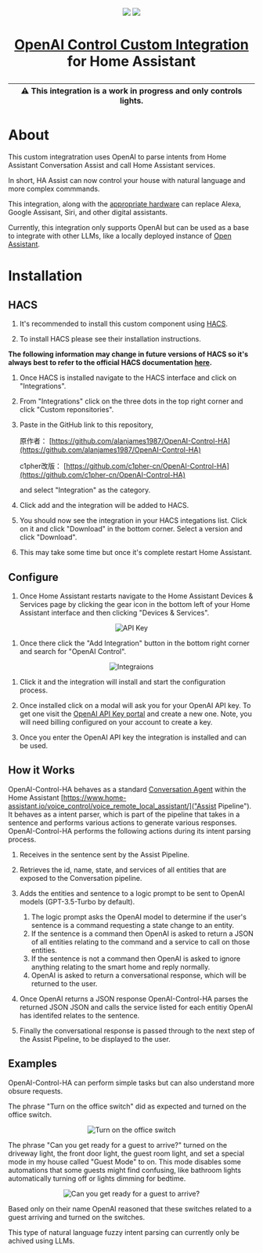 <p align="center">
    <img src="https://raw.githubusercontent.com/alanjames1987/OpenAI-Control-HA/master/.attachments/icon-light-mode.png#gh-light-mode-only">
    <img src="https://raw.githubusercontent.com/alanjames1987/OpenAI-Control-HA/master/.attachments/icon-dark-mode.png#gh-dark-mode-only">
</p>

<h1 align="center">

[OpenAI Control Custom Integration](https://github.com/alanjames1987/OpenAI-Control-HA) for Home Assistant

</h1>

| :warning: This integration is a work in progress and only controls lights. |
| --- |

# About

This custom integratration uses OpenAI to parse intents from Home Assistant Conversation Assist and call Home Assistant services.

In short, HA Assist can now control your house with natural language and more complex commmands.

This integration, along with the [appropriate hardware](https://shop.m5stack.com/products/atom-echo-smart-speaker-dev-kit) can replace Alexa, Google Assisant, Siri, and other digital assistants.

Currently, this integration only supports OpenAI but can be used as a base to integrate with other LLMs, like a locally deployed instance of [Open Assistant](https://open-assistant.io/).

# Installation

## HACS

1. It's recommended to install this custom component using [HACS](https://hacs.xyz/).

1. To install HACS please see their installation instructions.

**The following information may change in future versions of HACS so it's always best to refer to the official HACS documentation [here](https://hacs.xyz/docs/faq/custom_repositories/).**

1. Once HACS is installed navigate to the HACS interface and click on "Integrations".

1. From "Integrations" click on the three dots in the top right corner and click "Custom reponsitories".

1. Paste in the GitHub link to this repository,

   原作者： [https://github.com/alanjames1987/OpenAI-Control-HA](https://github.com/alanjames1987/OpenAI-Control-HA)

   c1pher改版： [https://github.com/c1pher-cn/OpenAI-Control-HA](https://github.com/c1pher-cn/OpenAI-Control-HA)

    and select "Integration" as the category.

1. Click add and the integration will be added to HACS.

1. You should now see the integration in your HACS integations list. Click on it and click "Download" in the bottom corner. Select a version and click "Download".

1. This may take some time but once it's complete restart Home Assistant.

## Configure

1. Once Home Assistant restarts navigate to the Home Assistant Devices & Services page by clicking the gear icon in the bottom left of your Home Assistant interface and then clicking "Devices & Services".

<div align="center">

![](https://raw.githubusercontent.com/alanjames1987/OpenAI-Control-HA/master/.attachments/install_key.png "API Key")

</div>

1. Once there click the "Add Integration" button in the bottom right corner and search for "OpenAI Control".

<div align="center">

![](https://raw.githubusercontent.com/alanjames1987/OpenAI-Control-HA/master/.attachments/install_select.png "Integraions")

</div>

1. Click it and the integration will install and start the configuration process.

1. Once installed click on a modal will ask you for your OpenAI API key. To get one visit the [OpenAI API Key portal](https://platform.openai.com/account/api-keys) and create a new one. Note, you will need billing configured on your account to create a key.

1. Once you enter the OpenAI API key the integration is installed and can be used.

## How it Works

OpenAI-Control-HA behaves as a standard [Conversation Agent](https://developers.home-assistant.io/docs/core/conversation/custom_agent/) within the Home Assistant [https://www.home-assistant.io/voice_control/voice_remote_local_assistant/]("Assist Pipeline"). It behaves as a intent parser, which is part of the pipeline that takes in a sentence and performs various actions to generate various responses. OpenAI-Control-HA performs the following actions during its intent parsing process.

1. Receives in the sentence sent by the Assist Pipeline.

1. Retrieves the id, name, state, and services of all entities that are exposed to the Conversation pipeline.

1. Adds the entities and sentence to a logic prompt to be sent to OpenAI models (GPT-3.5-Turbo by default).
    1. The logic prompt asks the OpenAI model to determine if the user's sentence is a command requesting a state change to an entity.
    1. If the sentence is a command then OpenAI is asked to return a JSON of all entities relating to the command and a service to call on those entities.
    1. If the sentence is not a command then OpenAI is asked to ignore anything relating to the smart home and reply normally.
    1. OpenAI is asked to return a conversational response, which will be returned to the user.

1. Once OpenAI returns a JSON response OpenAI-Control-HA parses the returned JSON JSON and calls the service listed for each entitiy OpenAI has identifed relates to the sentence.

1. Finally the conversational response is passed through to the next step of the Assist Pipeline, to be displayed to the user.

## Examples

OpenAI-Control-HA can perform simple tasks but can also understand more obsure requests.

The phrase "Turn on the office switch" did as expected and turned on the office switch.

<div align="center">

![](https://raw.githubusercontent.com/alanjames1987/OpenAI-Control-HA/master/.attachments/example_office.png "Turn on the office switch")

</div>

The phrase "Can you get ready for a guest to arrive?" turned on the driveway light, the front door light, the guest room light, and set a special mode in my house called "Guest Mode" to on. This mode disables some automations that some guests might find confusing, like bathroom lights automatically turning off or lights dimming for bedtime.

<div align="center">

![](https://raw.githubusercontent.com/alanjames1987/OpenAI-Control-HA/master/.attachments/example_guest.png "Can you get ready for a guest to arrive?")

</div>

Based only on their name OpenAI reasoned that these switches related to a guest arriving and turned on the switches.

This type of natural language fuzzy intent parsing can currently only be achived using LLMs.
